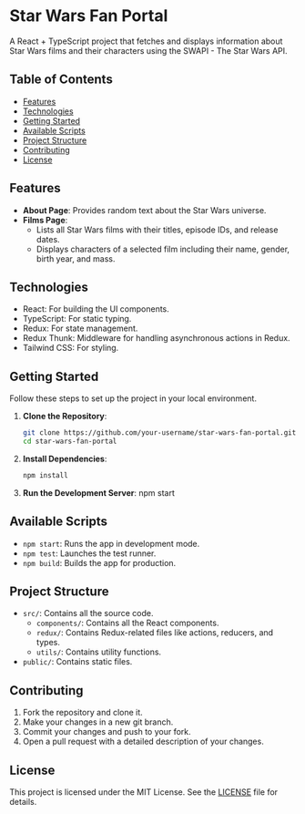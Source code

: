 # Star Wars Fan Portal

A React + TypeScript project that fetches and displays information about Star Wars films and their characters using the SWAPI - The Star Wars API.

## Table of Contents

- [Features](#features)
- [Technologies](#technologies)
- [Getting Started](#getting-started)
- [Available Scripts](#available-scripts)
- [Project Structure](#project-structure)
- [Contributing](#contributing)
- [License](#license)

## Features

- **About Page**: Provides random text about the Star Wars universe.
- **Films Page**:
  - Lists all Star Wars films with their titles, episode IDs, and release dates.
  - Displays characters of a selected film including their name, gender, birth year, and mass.

## Technologies

- React: For building the UI components.
- TypeScript: For static typing.
- Redux: For state management.
- Redux Thunk: Middleware for handling asynchronous actions in Redux.
- Tailwind CSS: For styling.

## Getting Started

Follow these steps to set up the project in your local environment.

1. **Clone the Repository**:
   ```bash
   git clone https://github.com/your-username/star-wars-fan-portal.git
   cd star-wars-fan-portal

2. **Install Dependencies**:
    ```bash
    npm install

3. **Run the Development Server**:
    npm start

## Available Scripts

- `npm start`: Runs the app in development mode.
- `npm test`: Launches the test runner.
- `npm build`: Builds the app for production.

## Project Structure

- `src/`: Contains all the source code.
  - `components/`: Contains all the React components.
  - `redux/`: Contains Redux-related files like actions, reducers, and types.
  - `utils/`: Contains utility functions.
- `public/`: Contains static files.

## Contributing

1. Fork the repository and clone it.
2. Make your changes in a new git branch.
3. Commit your changes and push to your fork.
4. Open a pull request with a detailed description of your changes.

## License

This project is licensed under the MIT License. See the [LICENSE](LICENSE) file for details.
